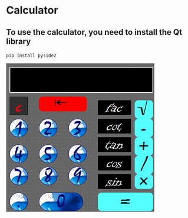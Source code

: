 # Calculator

## To use the calculator, you need to install the Qt library

```
pip install pyside2
```
![calculator](calculator.PNG)